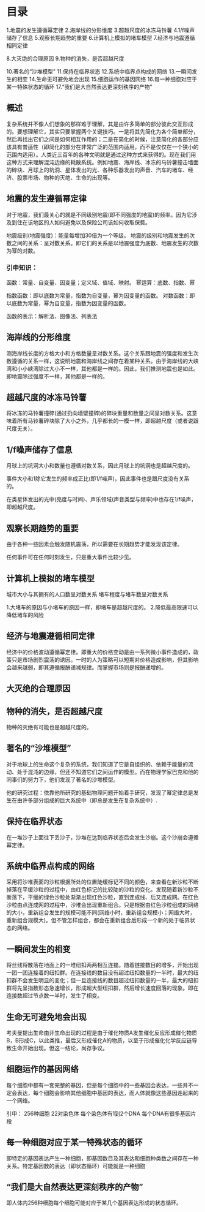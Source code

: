 # 目录
1.地震的发生遵循幂定律
2.海岸线的分形维度
3.超越尺度的冰冻马铃薯
4.1/f噪声储存了信息
5.观察长期趋势的重要
6.计算机上模拟的堵车模型
7.经济与地震遵循相同定律

8.大灭绝的合理原因
9.物种的消失，是否超越尺度

10.著名的“沙堆模型”
11.保持在临界状态
12.系统中临界点构成的网络
13.一瞬间发生的相变
14.生命无可避免地会出现
15.细胞运作的基因网络
16.每一种细胞对应于某一特殊状态的循环
17.“我们是大自然表达更深刻秩序的产物”

## 概述
复杂系统并不像人们想象的那样难于理解，其是由许多简单的部分彼此交互形成的。要想理解它，其实只要掌握两个关键技巧。一是将其先简化为各个简单部分，然后再找出它们之间是如何相互作用的；二是在简化的时候，注意简化的各部分应该具有普适性（即简化的部分在非常广泛的范围内适用，而不是仅仅在一个狭小的范围内适用）。人类近三百年的各种文明就是通过这种方式来获得的。现在我们用这种方式来理解混沌边缘的耗散系统。例如地震、海岸线、冰冻的马铃薯撞击墙面的碎块、月球上的坑洞、星体发出的光、各种乐器发出的声音、汽车的堵车、经济、股票市场、物种的灭绝、生命的出现等。

## 地震的发生遵循幂定律
对于地震，我们最关心的就是不同级别地震(即不同强度的地震)的频率。因为它涉及到住在该地区的人如何避免以及保险公司该如何收取保费。

地震级别(地震强度)：能量每增加30倍为一个等级。
地震的级别和地震发生的次数之间的关系：呈对数关系。即它们的关系是以地震强度为底数、地震发生的次数为幂的对数。

### 引申知识：
函数：常量、自变量、因变量；定义域、值域、映射。
幂运算：底数、指数、幂

指数函数：即以底数为常量，指数为自变量，幂为因变量的函数。
对数函数：即以底数为常量，幂为自变量，指数为因变量的函数。

函数的表示：解析法、图像法、列表法

## 海岸线的分形维度
测海岸线长度的方格大小和方格数量呈对数关系。这个关系跟地震的强度和发生次数遵循的关系一样，这说明地震和海岸线之间存在着某种关系。由于海岸线的大峡湾和小小峡湾除过大小不一样，其他都是一样的。因此，我们推测地震也是如此。即地震除过强度不一样，其他都是一样的。

## 超越尺度的冰冻马铃薯
将冰冻的马铃薯撞碎(通过扔向墙壁撞碎)的碎块重量和数量之间呈对数关系。这意味着所有马铃薯碎块除了大小之外，几乎都长的一模一样，即超越尺度（或者说跟尺度无关）。

## 1/f噪声储存了信息
月球上的坑洞大小和数量也遵循对数关系，因此月球上的坑洞也是超越尺度的。

事件大小和1除它发生的频率成正比(即1/f噪声)，因此事件也是跟尺度没有关系的。

在类星体发出的光中(亮度与时间)、声乐领域(声音类型与频率)中也存在1/f噪声，即超越尺度。


## 观察长期趋势的重要
由于各种一些因素会触发随机震荡，所以需要在长期趋势才能发现该定律。

任何事件可在任何时刻发生，只是重大事件比较少见。
## 计算机上模拟的堵车模型
城市大小与其拥有的人口数呈对数关系
堵车程度与堵车数呈对数关系

1.大堵车的原因与小堵车的原因一样，即堵车是超越尺度的。
2.降低最高限速可以降低堵车的风险

## 经济与地震遵循相同定律
经济中的价格波动遵循幂定律。即重大的价格变动是由一系列微小事件造成的，政策只是市场剧烈震荡的诱因。一时的人为策略可以短期对价格造成影响，但其影响会越来越弱，即其遵循报酬递减规律。而掌握市场则是报酬递增的。

## 大灭绝的合理原因

## 物种的消失，是否超越尺度
物种的灭绝有可能也是超越尺度的。

## 著名的“沙堆模型”
对于地球上的生命这个复杂的系统，我们知道了它是自组织的、依赖于能量的流动、处于混沌的边缘，但还不知道它们之间运作的模型。而在物理学家巴克和他的同事们的努力下，他们发现了著名的沙堆模型。

他的研究过程：依靠他所研究的基础物理问题开始着手研究，发现了幂定律总是发生在由许多部分组成的巨大系统中（即总是发生在复杂系统中）.
## 保持在临界状态
  在一堆沙子上面往下丢沙子，沙堆在达到临界状态后会发生沙崩。这个沙崩会遵循幂定律。

## 系统中临界点构成的网络
  采用将沙堆表面的沙粒根据所处的位置陡缓标记不同的颜色，来查看在新沙粒不断掉落在平缓沙粒的过程中，由红色标记的比较陡的沙粒的变化。发现随着新沙粒不断落下，平缓的绿色沙粒处渐渐出现红色沙粒，直到连成线、后又连成网。在红色沙粒由点连成网的过程中，沙堆会出现重新组合。只是根据由红色沙粒组成的网络的大小，重新组合发生的规模可能不同(网络小时，重新组合规模小；网络大时，重新组合规模大)。但不管怎样组合，都会在重新组合后形成一个新的处于临界状态的网络。

## 一瞬间发生的相变
将丝线将散落在地面上的一堆纽扣两两相互连接。随着链接数目的增多，开始出现一团一团连接着的纽扣群。在连接线的数目没有超过纽扣数量的一半时，最大的纽扣群不会发生明显的变化；但一旦连接线的数目超过纽扣数量的一半，最大的纽扣群将先呈指数形态急速增长，形成超大型纽扣群，然后增长速度回落的现象。即在连接数超过节点数一半时，发生了相变。

## 生命无可避免地会出现
考夫曼提出生命由非生命出现的过程是由于催化物质A发生催化反应形成催化物质B，B形成C，以此类推，最后又形成催化A的物质，以至于形成催化化学反应链导致生命开始出现。但这一结论，尚存争议。

## 细胞运作的基因网络
每个细胞中都有一套完整的基因，但是每个细胞中的一些基因会表达，一些并不一定会表达，每个细胞会影响其他细胞中基因的表达，而人体就像这些基因连起来的一个网络。

引申：
256种细胞
22对染色体
每个染色体有1到2个DNA
每个DNA有很多基因片段

## 每一种细胞对应于某一特殊状态的循环
即特定的基因表达产生一种细胞，即基因数目及其表达和细胞种类数之间存在一种关系。特定基因数的表达（即状态循环）可能就是一种细胞

## “我们是大自然表达更深刻秩序的产物”
即人体内256种细胞每个细胞可能对应于某几个基因表达形成的状态循环。